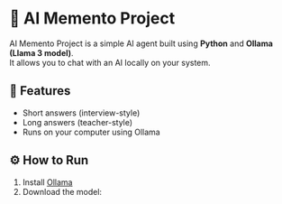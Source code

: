 # 🤖 AI Memento Project

AI Memento Project is a simple AI agent built using **Python** and **Ollama (Llama 3 model)**.  
It allows you to chat with an AI locally on your system.  

## 🚀 Features
- Short answers (interview-style)  
- Long answers (teacher-style)  
- Runs on your computer using Ollama  

## ⚙️ How to Run
1. Install [Ollama](https://ollama.com/download)  
2. Download the model:  
